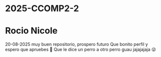 # 2025-CCOMP2-2

# Rocio Nicole
20-08-2025
muy buen repositorio, prospero futuro 
Que bonito perfil y espero que apruebes 🫡
Que le dice un perro a otro perro
guau
jajajajaja
😜